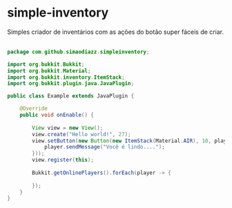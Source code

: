 # simple-inventory
Simples criador de inventários com as ações do botão super fáceis de criar.
<br><br>
```java
package com.github.simaodiazz.simpleinventory;

import org.bukkit.Bukkit;
import org.bukkit.Material;
import org.bukkit.inventory.ItemStack;
import org.bukkit.plugin.java.JavaPlugin;

public class Example extends JavaPlugin {

    @Override
    public void onEnable() {
        
        View view = new View();
        view.create("Hello world!", 27);
        view.setButton(new Button(new ItemStack(Material.AIR), 10, player -> {
            player.sendMessage("Você é lindo....");
        }));
        view.register(this);
        
        Bukkit.getOnlinePlayers().forEach(player -> {
            
        });
    }
}
```
